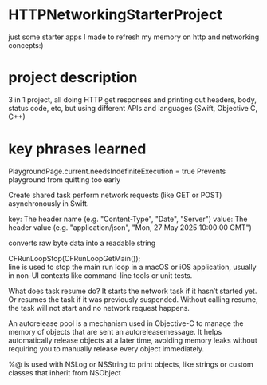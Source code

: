 # HTTPNetworkingStarterProject

just some starter apps I made to refresh my memory on http and networking concepts:)

# project description
3 in 1 project, all doing HTTP get responses and printing out headers, body, status code, etc, but using different APIs and languages (Swift, Objective C, C++)

# key phrases learned
PlaygroundPage.current.needsIndefiniteExecution = true 
Prevents playground from quitting too early

Create shared task
perform network requests (like GET or POST) asynchronously in Swift.

key: The header name (e.g. "Content-Type", "Date", "Server")
value: The header value (e.g. "application/json", "Mon, 27 May 2025 10:00:00 GMT")

converts raw byte data into a readable string

CFRunLoopStop(CFRunLoopGetMain());  
line is used to stop the main run loop in a macOS or iOS application, usually in non-UI contexts like command-line tools or unit tests.

What does task resume do?
It starts the network task if it hasn’t started yet.
Or resumes the task if it was previously suspended.
Without calling resume, the task will not start and no network request happens.

An autorelease pool is a mechanism used in Objective-C to manage the memory of objects that are sent an autoreleasemessage. It helps automatically release objects at a later time, avoiding memory leaks without requiring you to manually release every object immediately.

%@ is used with NSLog or NSString to print objects, like strings or custom classes that inherit from NSObject
